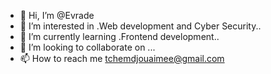 - 👋 Hi, I’m @Evrade
- 👀 I’m interested in .Web development and Cyber Security..
- 🌱 I’m currently learning .Frontend development..
- 💞️ I’m looking to collaborate on ...
- 📫 How to reach me tchemdjouaimee@gmail.com

<!---
Evrade/Evrade is a ✨ special ✨ repository because its `README.md` (this file) appears on your GitHub profile.
You can click the Preview link to take a look at your changes.
--->

